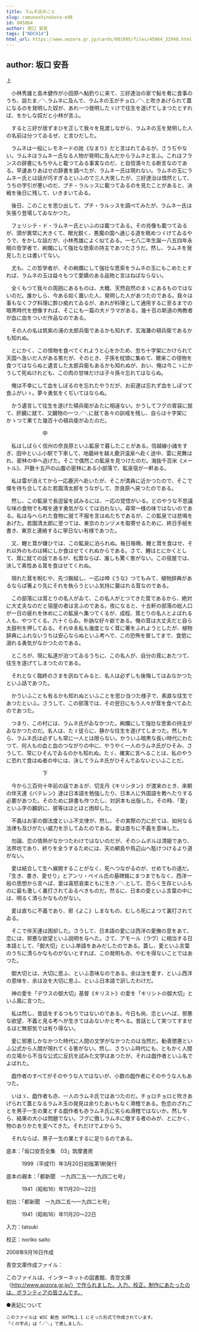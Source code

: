 ```yaml
---
title: ラムネ氏のこと
slug: ramuneshinokoto-e98
id: 045864
author: 坂口 安吾
tags: ["NDC914"]
html_url: https://www.aozora.gr.jp/cards/001095/files/45864_32940.html
---
```


## author: 坂口 安吾

上



　小林秀雄と島木健作が小田原へ鮎釣りに来て、三好達治の家で鮎を肴に食事のうち、談たま／＼ラムネに及んで、ラムネの玉がチョロ／＼と吹きあげられて蓋になるのを発明した奴が、あれ一つ発明したゞけで往生を遂げてしまつたとすれば、をかしな奴だと小林が言ふ。

　すると三好が居ずまひを正して我々を見渡しながら、ラムネの玉を発明した人の名前は分つてゐるぜ、と言ひだした。

　ラムネは一般にレモネードの訛《なまり》だと言はれてゐるが、さうぢやない。ラムネはラムネー氏なる人物が発明に及んだからラムネと言ふ。これはフランスの辞書にもちやんと載つてゐる事実なのだ、と自信満々たる断言なのである。早速ありあはせの辞書を調べたが、ラムネー氏は現れない。ラムネの玉にラムネー氏とは話が巧すぎるといふので三人大笑したが、三好達治は憤然として、うちの字引が悪いのだ、プチ・ラルッスに載つてゐるのを見たことがあると、決戦を後日に残して、いきまいてゐる。

　後日、このことを思ひ出して、プチ・ラルッスを調べてみたが、ラムネー氏は矢張り登場してゐなかつた。

　フェリシテ・ド・ラムネー氏といふのは載つてゐる。その肖像も載つてゐるが、頭が異常に大きくて、眼光鋭く、悪魔の国へ通じる道を眺めつゞけてゐるやうで、をかしな話だが、小林秀雄によく似てゐる。一七八二年生誕一八五四年永眠の哲学者で、絢爛にして強壮な思索の持主であつたさうだ。然し、ラムネを発見したとは書いてない。

　尤も、この哲学者が、その絢爛にして強壮な思索をラムネの玉にもこめたとすれば、ラムネの玉は益々もつて愛嬌のある品物と言はねばならない。

　全くもつて我々の周囲にあるものは、大概、天然自然のまゝにあるものではないのだ。誰かしら、今ある如く置いた人、発明した人があつたのである。我々は事もなくフグ料理に酔ひ痴れてゐるが、あれが料理として通用するに至るまでの暗黒時代を想像すれば、そこにも一篇の大ドラマがある。幾十百の斯道の殉教者が血に血をついだ作品なのである。

　その人の名は筑紫の浦の太郎兵衛であるかも知れず、玄海灘の頓兵衛であるかも知れぬ。

　とにかく、この怪物を食べてくれようと心をかため、忽ち十字架にかけられて天国へ急いだ人がある筈だが、そのとき、子孫を枕頭に集めて、爾来この怪物を食つてはならぬと遺言した太郎兵衛もあるかも知れぬが、おい、俺は今こゝにかうして死ぬけれども、この肉の甘味だけは子々孫々忘れてはならぬ。

　俺は不幸にして血をしぼるのを忘れたやうだが、お前達は忘れず血をしぼつて食ふがいゝ。夢々勇気をくぢいてはならぬ。

　かう遺言して往生を遂げた頓兵衛がゐたに相違ない。かうしてフグの胃袋に就て、肝臓に就て、又臓物の一つ／＼に就て各々の訓戒を残し、自らは十字架にかゝつて果てた幾百十の頓兵衛がゐたのだ。



　　　　　　　中



　私はしばらく信州の奈良原といふ鉱泉で暮したことがある。信越線小諸をすぎ、田中といふ小駅で下車して、地蔵峠を越え鹿沢温泉へ赴く途中、雷に見舞はれ、密林の中へ逃げた。そこで偶然この鉱泉を見つけたのだ。海抜千百米《メートル》、戸数十五戸の山腹の密林にある小部落で、鉱泉宿が一軒ある。

　私は雷が消えてから一応鹿沢へ赴いたが、そこが満員に近かつたので、そこで僕を待ち合してゐた若園清太郎をうながして、奈良原へ戻つたのである。

　然し、この鉱泉で長逗留を試みるには、一応の覚悟がいる。どのやうな不思議な味の食物でも喉を通す勇気がなくては泊れない。尋常一様の味ではないのである。私は与へられた食物に就て不服を言はぬたちであるが、この鉱泉では悲鳴をあげた。若園清太郎に至つては、東京のカンヅメを取寄せるために、終日手紙を書き、東京と連絡するに寧日ない有様であつた。

　又、鯉と茸が嫌ひでは、この鉱泉に泊られぬ。毎日毎晩、鯉と茸を食はせ、それ以外のものは稀にしか食はせてくれぬからである。さて、鯉はとにかくとして、茸に就ての話であるが、松茸ならば、誰しも驚く筈がない。この宿屋では、決して素性ある茸を食はせてくれぬ。

　現れた茸を睨むや、先づ腕組し、一応は呻《うな》つてもみて、植物辞典があるならば箸より先にそれを執らうといふ気持に襲はれる茸なのである。

　この部落には茸とりの名人がゐて、この名人がとつてきた茸であるから、絶対に大丈夫なのだと宿屋の者は言ふのである。夜になると、十五軒の部落の総人口が一日の疲れを休めにこの鉱泉へ集つてくるが、成程、茸とりの名人とよばれる人も、やつてくる。六十ぐらゐ。朴訥な好々爺である。俺の茸は大丈夫だと自ら太鼓判を押してゐる。それゆゑ私も幾度となく茸に箸をふれようとしたが、植物辞典にふれないうちは安心ならぬといふ考へで、この恐怖を冒してまで、食慾に溺れる勇気がなかつたのである。

　ところが、現に私達が泊つてゐるうちに、この名人が、自分の茸にあたつて、往生を遂げてしまつたのである。

　それとなく臨終のさまを訊ねてみると、名人は必ずしも後悔してはゐなかつたといふ話であつた。

　かういふことも有るかも知れぬといふことを思ひ当つた様子で、素直な往生であつたといふ。さうして、この部落では、その翌日にもう人々が茸を食べてゐたのであつた。

　つまり、この村には、ラムネ氏がゐなかつた。絢爛にして強壮な思索の持主がゐなかつたのだ。名人は、たゞ徒らに、静かな往生を遂げてしまつた。然し乍ら、ラムネ氏は必ずしも常に一人とは限らない。かういふ暗黒な長い時代にわたつて、何人もの血と血のつながりの中に、やうやく一人のラムネ氏がひそみ、さうして、常にひそんでゐるのかも知れぬ。たゞ、確実に言へることは、私のやうに恐れて食はぬ者の中には、決してラムネ氏がひそんでゐないといふことだ。



　　　　　　　下



　今から三百何十年前の話であるが、切支丹《キリシタン》が渡来のとき、来朝の伴天連《バテレン》達は日本語を勉強したり、日本人に外国語を教へたりする必要があつた。そのために辞書も作つたし、対訳本も出版した。その時、「愛」といふ字の飜訳に、彼等はほとほと困却した。

　不義はお家の御法度といふ不文律が、然し、その実際の力に於ては、如何なる法律も及びがたい威力を示してゐたのである。愛は直ちに不義を意味した。

　勿論、恋の情熱がなかつたわけではないのだが、そのシムボルは清姫であり、法界坊であり、終りを全うするためには、天の網島や鳥辺山へ駈けつけるより道がない。

　愛は結合して生へ展開することがなく、死へつながるのが、せめてもの道だ。「生き、書き、愛せり」とアンリ・ベイル氏の墓碑銘にまつまでもなく、西洋一般の思想から言へば、愛は喜怒哀楽ともに生き／＼として、恐らく生存といふものに最も激しく裏打されてゐるべきものだ。然るに、日本の愛といふ言葉の中には、明るく清らかなものがない。

　愛は直ちに不義であり、邪《よこ》しまなもの、むしろ死によつて裏打されてゐる。

　そこで伴天連は困却した。さうして、日本語の愛には西洋の愛撫の意をあて、恋には、邪悪な欲望といふ説明を与へた。さて、アモール（ラヴ）に相当する日本語として、「御大切」といふ単語をあみだしたのである。蓋し、愛といふ言葉のうちに清らかなものがないとすれば、この発明も亦、やむを得ないことではあつた。

　御大切とは、大切に思ふ、といふ意味なのである。余は汝を愛す、といふ西洋の意味を、余は汝を大切に思ふ、といふ日本語で訳したわけだ。

　神の愛を「デウスの御大切」基督《キリスト》の愛を「キリシトの御大切」といふ風に言つた。

　私は然し、昔話をするつもりではないのである。今日も尚、恋といへば、邪悪な欲望、不義と見る考へが生きてはゐないかと考へる。昔話として笑つてすませるほど無邪気では有り得ない。

　愛に邪悪しかなかつた時代に人間の文学がなかつたのは当然だ。勧善懲悪といふ公式から人間が現れてくる筈がない。然し、さういふ時代にも、ともかく人間の立場から不当な公式に反抗を試みた文学はあつたが、それは戯作者といふ名でよばれた。

　戯作者のすべてがそのやうな人ではないが、小数の戯作者にそのやうな人もあつた。

　いはゞ、戯作者も亦、一人のラムネ氏ではあつたのだ。チョロチョロと吹きあげられて蓋となるラムネ玉の発見は余りたあいもなく滑稽である。色恋のざれごとを男子一生の業とする戯作者も亦ラムネ氏に劣らぬ滑稽ではないか。然し乍ら、結果の大小は問題でない。フグに徹しラムネに徹する者のみが、とにかく、物のありかたを変へてきた。それだけでよからう。

　それならば、男子一生の業とするに足りるのである。













底本：「坂口安吾全集　03」筑摩書房


　　　1999（平成11）年3月20日初版第1刷発行

底本の親本：「都新聞　一九四二五～一九四二七号」

　　　1941（昭和16）年11月20～22日

初出：「都新聞　一九四二五～一九四二七号」

　　　1941（昭和16）年11月20～22日

入力：tatsuki

校正：noriko saito

2008年9月16日作成

青空文庫作成ファイル：

このファイルは、インターネットの図書館、青空文庫（http://www.aozora.gr.jp/）で作られました。入力、校正、制作にあたったのは、ボランティアの皆さんです。











●表記について


	このファイルは W3C 勧告 XHTML1.1 にそった形式で作成されています。
	「くの字点」は「／＼」で表しました。
